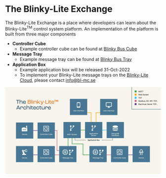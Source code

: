 # The Blinky-Lite Exchange

The Blinky-Lite Exchange is a place where developers can learn about the Blinky-Lite<sup>TM</sup> control system platform. An implementation of the platform is built from three major components
* **Controller Cube**
  - Example controller cube  can be found at [Blinky Bus Cube](https://github.com/Blinky-Lite-Exchange/blinky-bus-cube)
* **Message Tray**
  - Example message tray  can be found at [Blinky Bus Tray](https://github.com/Blinky-Lite-Exchange/blinky-bus-tray)
* **Application Box**
  - Example application box will be released 31-Oct-2022
  - To implement your Blinky-Lite message trays on the [Blinky-Lite Cloud](https://www.blinky-lite.se/), please contact info@bl-mc.se

<img src="https://github.com/Blinky-Lite-Exchange/.github/raw/master/profile/blinkyLiteArchitecture.png"/><br>
